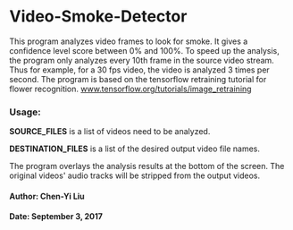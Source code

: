# Video-Smoke-Detector

This program analyzes video frames to look for smoke.
It gives a confidence level score between 0% and 100%.
To speed up the analysis, the program only analyzes every 10th frame in the source video stream.
Thus for example, for a 30 fps video, the video is analyzed 3 times per second.
The program is based on the tensorflow retraining tutorial for flower recognition.
www.tensorflow.org/tutorials/image_retraining


### Usage:

**SOURCE_FILES** is a list of videos need to be analyzed.

**DESTINATION_FILES** is a list of the desired output video file names.

The program overlays the analysis results at the bottom of the screen.
The original videos' audio tracks will be stripped from the output videos.




#### Author: Chen-Yi Liu

#### Date: September 3, 2017
